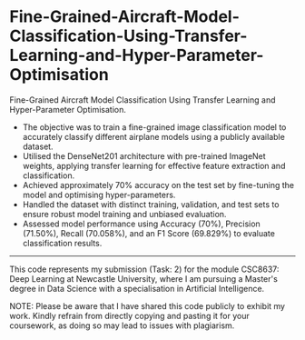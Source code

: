 # Fine-Grained-Aircraft-Model-Classification-Using-Transfer-Learning-and-Hyper-Parameter-Optimisation
Fine-Grained Aircraft Model Classification Using Transfer Learning and Hyper-Parameter Optimisation.

- The objective was to train a fine-grained image classification model to accurately classify different airplane models using a publicly available dataset.
- Utilised the DenseNet201 architecture with pre-trained ImageNet weights, applying transfer learning for effective feature extraction and classification.
- Achieved approximately 70% accuracy on the test set by fine-tuning the model and optimising hyper-parameters.
- Handled the dataset with distinct training, validation, and test sets to ensure robust model training and unbiased evaluation.
- Assessed model performance using Accuracy (70%), Precision (71.50%), Recall (70.058%), and an F1 Score (69.829%) to evaluate classification results.

---

This code represents my submission (Task: 2) for the module CSC8637: Deep Learning at Newcastle University, where I am pursuing a Master's degree in Data Science with a specialisation in Artificial Intelligence.

NOTE: Please be aware that I have shared this code publicly to exhibit my work. Kindly refrain from directly copying and pasting it for your coursework, as doing so may lead to issues with plagiarism.
